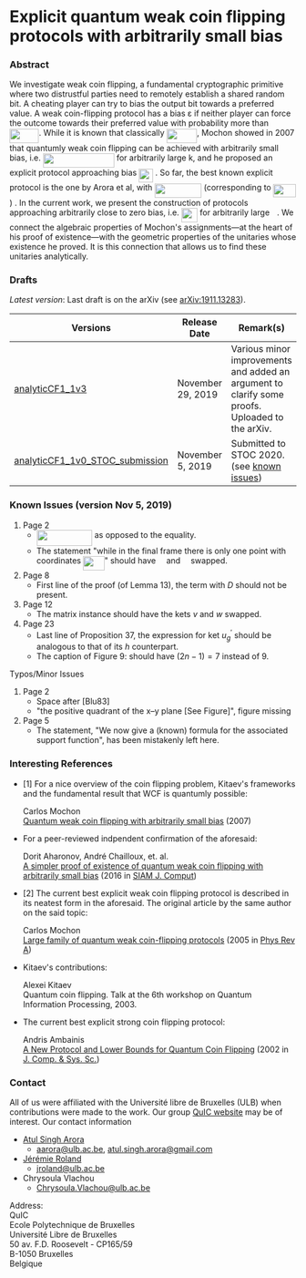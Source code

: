 # Explicit quantum weak coin flipping protocols with arbitrarily small bias

### Abstract

We investigate weak coin flipping, a fundamental cryptographic primitive where two distrustful parties need to remotely establish a shared random bit. A cheating player can try to bias the output bit towards a preferred value. A weak coin-flipping protocol has a bias ε if neither player can force the outcome towards their preferred value with probability more than <img src="/WCF2_backup/tex/e9633b50dd9c859072b67374544f6ce9.svg?invert_in_darkmode&sanitize=true" align=middle width=51.42121049999998pt height=24.65753399999998pt/>. While it is known that classically <img src="/WCF2_backup/tex/6fc1585e939955d20d1a0b7b96be936e.svg?invert_in_darkmode&sanitize=true" align=middle width=53.24764994999999pt height=24.65753399999998pt/>, Mochon showed in 2007 that quantumly weak coin flipping can be achieved with arbitrarily small bias, i.e. <img src="/WCF2_backup/tex/429c0b4fdb102aae18d2eac667e018ad.svg?invert_in_darkmode&sanitize=true" align=middle width=125.27964239999999pt height=24.65753399999998pt/> for arbitrarily large k, and he proposed an explicit protocol approaching bias <img src="/WCF2_backup/tex/1f2e78c6abdca51193a251d24229cc8d.svg?invert_in_darkmode&sanitize=true" align=middle width=24.657628049999992pt height=24.65753399999998pt/> . So far, the best known explicit protocol is the one by Arora et al, with <img src="/WCF2_backup/tex/0e96e2778ee20ef844bfb1c154671d29.svg?invert_in_darkmode&sanitize=true" align=middle width=82.47150284999998pt height=24.65753399999998pt/> (corresponding to <img src="/WCF2_backup/tex/e021cb770c745ec45faa5ae82936a9b8.svg?invert_in_darkmode&sanitize=true" align=middle width=39.21220214999999pt height=22.831056599999986pt/>) . In the current work, we present the construction of protocols approaching arbitrarily close to zero bias, i.e. <img src="/WCF2_backup/tex/6bc2de780a440b6a3b65d9aae3b67a76.svg?invert_in_darkmode&sanitize=true" align=middle width=28.53318764999999pt height=24.65753399999998pt/> for arbitrarily large <img src="/WCF2_backup/tex/63bb9849783d01d91403bc9a5fea12a2.svg?invert_in_darkmode&sanitize=true" align=middle width=9.075367949999992pt height=22.831056599999986pt/>. We connect the algebraic properties of Mochon's assignments—at the heart of his proof of existence—with the geometric properties of the unitaries whose existence he proved. It is this connection that allows us to find these unitaries analytically. 





### Drafts

*Latest version*: Last draft is on the arXiv (see [arXiv:1911.13283](https://arxiv.org/abs/1911.13283)).


| Versions                     | Release Date     | Remark(s)                                                    |
| ---------------------------- | ---------------- | ------------------------------------------------------------ |
| [analyticCF1_1v3](./analyticCF1_1v3.pdf) | November 29, 2019 | Various minor improvements and added an argument to clarify some proofs. Uploaded to the arXiv. |
| [analyticCF1_1v0_STOC_submission](./analyticCF1_1v0_submissionSTOC.pdf)   | November 5, 2019  | Submitted to STOC 2020. (see [known issues](#known-issues-version-Nov-5-2019)) |



### Known Issues (version Nov 5, 2019)

1. Page 2
	* <img src="/WCF2_backup/tex/aeccf52d7964f8fd476fc0b6fe2658fa.svg?invert_in_darkmode&sanitize=true" align=middle width=97.66817114999999pt height=27.77565449999998pt/> as opposed to the equality.
	* The statement "while in the final frame there is only one point with coordinates <img src="/WCF2_backup/tex/4b1bdcff2daee73a371a2b8c56c36071.svg?invert_in_darkmode&sanitize=true" align=middle width=37.18036244999999pt height=24.65753399999998pt/>" should have <img src="/WCF2_backup/tex/c745b9b57c145ec5577b82542b2df546.svg?invert_in_darkmode&sanitize=true" align=middle width=10.57650494999999pt height=14.15524440000002pt/>  and <img src="/WCF2_backup/tex/8217ed3c32a785f0b5aad4055f432ad8.svg?invert_in_darkmode&sanitize=true" align=middle width=10.16555099999999pt height=22.831056599999986pt/> swapped.
2. Page 8
   * First line of the proof (of Lemma 13), the term with $D$ should not be present.
3. Page 12
   * The matrix instance should have the kets $v$ and $w$ swapped.
4. Page 23
   * Last line of Proposition 37, the expression for ket $u_g^{\prime}$ should be analogous to that of its $h$ counterpart.
   * The caption of Figure 9: should have $(2n-1)=7$ instead of $9$.

Τypos/Minor Issues

1. Page 2
	* Space after [Blu83]
	* "the positive quadrant of the x–y plane [See Figure]", figure missing
2. Page 5
	* The statement, "We now give a (known) formula for the associated support function", has been mistakenly left here. 



### Interesting References

* [1] For a nice overview of the coin flipping problem, Kitaev's frameworks and the fundamental result that WCF is quantumly possible:


  Carlos Mochon  
  [Quantum weak coin flipping with arbitrarily small bias](https://arxiv.org/abs/0711.4114) (2007)

* For a peer-reviewed indpendent confirmation of the aforesaid:


  Dorit Aharonov, André Chailloux, et. al.  
  [A simpler proof of existence of quantum weak coin flipping with arbitrarily small bias](https://arxiv.org/abs/1402.7166) (2016 in [SIAM J. Comput](https://doi.org/10.1137/14096387X))

* [2] The current best explicit weak coin flipping protocol is described in its neatest form in the aforesaid. The original article by the same author on the said topic:  


  Carlos Mochon  
  [Large family of quantum weak coin-flipping protocols](https://arxiv.org/abs/quant-ph/0502068) (2005 in [Phys Rev A](https://journals.aps.org/pra/abstract/10.1103/PhysRevA.72.022341))

* Kitaev's contributions:  


  Alexei Kitaev  
  Quantum coin flipping. Talk at the 6th workshop on Quantum Information Processing, 2003.

* The current best explicit strong coin flipping protocol:  


  Andris Ambainis  
  [A New Protocol and Lower Bounds for Quantum Coin Flipping](https://arxiv.org/abs/quant-ph/0204022) (2002 in [J. Comp. & Sys. Sc.](https://www.sciencedirect.com/science/article/pii/S0022000003001417))

### Contact
All of us were affiliated with the Université libre de Bruxelles (ULB) when contributions were made to the work. Our group [QuIC website](http://quic.ulb.ac.be) may be of interest. Our contact information
- [Atul Singh Arora](https://atulsingharora.github.io) 
	- aarora@ulb.ac.be, atul.singh.arora@gmail.com
- [Jérémie Roland](<http://quic.ulb.ac.be/members/jroland>)
	- jroland@ulb.ac.be
- Chrysoula Vlachou
	- Chrysoula.Vlachou@ulb.ac.be 



Address:  
QuIC  
Ecole Polytechnique de Bruxelles  
Université Libre de Bruxelles  
50 av. F.D. Roosevelt - CP165/59  
B-1050 Bruxelles  
Belgique  